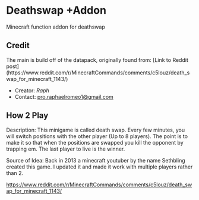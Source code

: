 # Deathswap +Addon
Minecraft function addon for deathswap

<h2>Credit</h2>
The main is build off of the datapack, originally found from: [Link to Reddit post](https://www.reddit.com/r/MinecraftCommands/comments/c5louz/death_swap_for_minecraft_1143/)

- Creator: _Raph_
- Contact: pro.raphaelromeo1@gmail.com


<h2>How 2 Play</h2>
Description: This minigame is called death swap. Every few minutes, you will switch positions with the other player (Up to 8 players). The point is to make it so that when
the positions are swapped you kill the opponent by trapping em. The last player to live is the winner.

Source of Idea: Back in 2013 a minecraft youtuber by the name Sethbling created this game. I updated it and made it work with multiple players rather than 2.

https://www.reddit.com/r/MinecraftCommands/comments/c5louz/death_swap_for_minecraft_1143/
